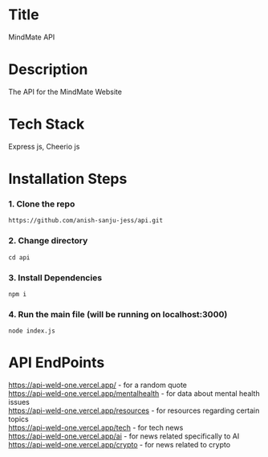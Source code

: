 # Title

MindMate API

# Description

The API for the MindMate Website

# Tech Stack

Express js, 
Cheerio js

# Installation Steps

### 1. Clone the repo

```
https://github.com/anish-sanju-jess/api.git
```

### 2. Change directory

```
cd api
```

### 3. Install Dependencies

```
npm i
```

### 4. Run the main file (will be running on localhost:3000)

```
node index.js
```

# API EndPoints
https://api-weld-one.vercel.app/   -  for a random quote <br>
https://api-weld-one.vercel.app/mentalhealth  - for data about mental health issues <br>
https://api-weld-one.vercel.app/resources   - for resources regarding certain topics <br>
https://api-weld-one.vercel.app/tech  -  for tech news <br>
https://api-weld-one.vercel.app/ai  - for news related specifically to AI <br>
https://api-weld-one.vercel.app/crypto  -  for news related to crypto 


